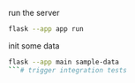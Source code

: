 run the server

```bash
flask --app app run
```

init some data

```bash
flask --app main sample-data
```# trigger integration tests
